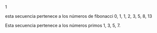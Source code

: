 1

esta secuencia pertenece a los números de fibonacci
0, 1, 1, 2, 3, 5, 8, 13


Esta secuencia pertenece a los números primos 
1, 3, 5, 7.

